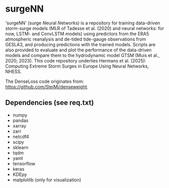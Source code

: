 # surgeNN

'surgeNN' (surge *N*eural *N*etworks) is a repository for training data-driven storm-surge models (MLR of Tadesse et al. (2020) and neural networks: for now, LSTM- and ConvLSTM models) using predictors from the ERA5 atmospheric reanalysis and de-tided tide-gauge observations from GESLA3, and producing predictions with the trained models. Scripts are also provided to evaluate and plot the performance of the data-driven models and compare them to the hydrodynamic model GTSM (Muis et al., 2020; 2023). This code repository underlies Hermans et al. (2025): Computing Extreme Storm Surges in Europe Using Neural Networks, NHESS.

The DenseLoss code originates from: https://github.com/SteiMi/denseweight.

## Dependencies (see req.txt)
- numpy
- pandas
- xarray
- zarr
- netcdf4
- scipy
- sklearn
- tqdm
- yaml
- tensorflow
- keras
- KDEpy
- matplotlib (only for visualization)
